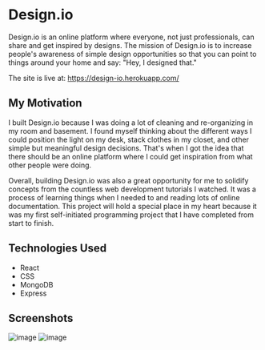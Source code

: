 # Design.io

Design.io is an online platform where everyone, not just professionals, can share and get inspired by designs. The mission of Design.io is to increase people's awareness of simple design opportunities so that you can point to things around your home and say: "Hey, I designed that."

The site is live at: https://design-io.herokuapp.com/

## My Motivation
I built Design.io because I was doing a lot of cleaning and re-organizing in my room and basement. I found myself thinking about the different ways I could position the light on my desk, stack clothes in my closet, and other simple but meaningful design decisions. That's when I got the idea that there should be an online platform where I could get inspiration from what other people were doing.

Overall, building Design.io was also a great opportunity for me to solidify concepts from the countless web development tutorials I watched. It was a process of learning things when I needed to and reading lots of online documentation. This project will hold a special place in my heart because it was my first self-initiated programming project that I have completed from start to finish.

## Technologies Used
- React
- CSS
- MongoDB
- Express

## Screenshots

![image](https://user-images.githubusercontent.com/71990565/139183772-d1af816d-c70c-4173-87d4-543e89bb0bd4.png)
![image](https://user-images.githubusercontent.com/71990565/139183821-1173ee06-f157-4399-acf8-292fe99e5950.png)

